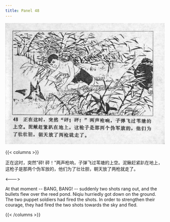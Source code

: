 ```yaml
---
title: Panel 48
---
```


![niqiu page](./../../images/niqiu/seifert0397_nqkg_0052_048.jpg)

{{< columns >}}

正在这时，突然"砰! 砰！"两声枪响，子弹飞过苇塘的上空。泥鳅赶紧趴在地上，这枪子是那两个伪军放的，他们为了壮壮胆，朝天放了两枪就走了。

<--->

At that moment -- BANG, BANG! -- suddenly two shots rang out, and the bullets flew over the reed pond. Niqiu hurriedly got down on the ground. The two puppet soldiers had fired the shots. In order to strengthen their courage, they had fired the two shots towards the sky and fled.

{{< /columns >}}